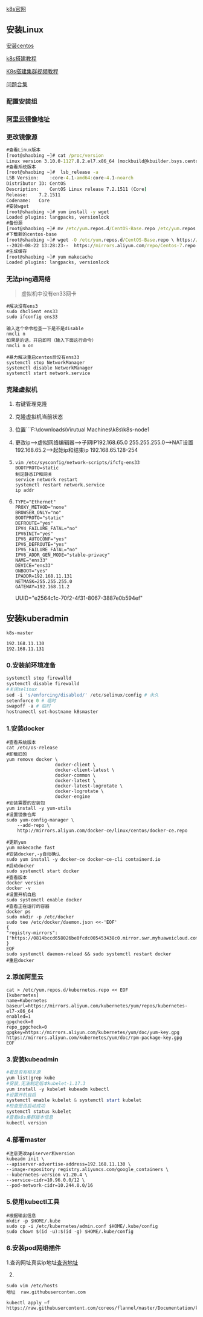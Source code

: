 [k8s官网](http://docs.kubernetes.org.cn/774.html)

## 安装Linux

[安装centos](https://www.runoob.com/w3cnote/vmware-install-centos7.html)

[k8s搭建教程](https://blog.csdn.net/qq_41813208/article/details/108124605)

[K8s搭建集群视频教程](https://ke.qq.com/course/379938?taid=2934278707334178)

[问题合集](https://www.jianshu.com/p/300ab005ce51)

### 配置安装组

### [阿里云镜像地址](https://developer.aliyun.com/mirror/centos?spm=a2c6h.13651102.0.0.3e221b11pql8r8)

### 更改镜像源

```cmd
#查看Linux版本
[root@shaobing ~]# cat /proc/version
Linux version 3.10.0-1127.8.2.el7.x86_64 (mockbuild@kbuilder.bsys.centos.org) (gcc version 4.8.5 20150623 (Red Hat 4.8.5-39) (GCC) ) #1 SMP Tue May 12 16:57:42 UTC 2020
#查看系统版本
[root@shaobing ~]#  lsb_release -a
LSB Version:	:core-4.1-amd64:core-4.1-noarch
Distributor ID:	CentOS
Description:	CentOS Linux release 7.2.1511 (Core) 
Release:	7.2.1511
Codename:	Core
#安装wget
[root@shaobing ~]# yum install -y wget
Loaded plugins: langpacks, versionlock
#备份源
[root@shaobing ~]# mv /etc/yum.repos.d/CentOS-Base.repo /etc/yum.repos.d/CentOS-Base.repo.backup
#下载新的centos-base
[root@shaobing ~]# wget -O /etc/yum.repos.d/CentOS-Base.repo \ https://mirrors.aliyun.com/repo/Centos-7.repo
--2020-08-22 13:28:23--  https://mirrors.aliyun.com/repo/Centos-7.repo
#生成缓存
[root@shaobing ~]# yum makecache
Loaded plugins: langpacks, versionlock
```

### 无法ping通网络

> 虚拟机中没有en33网卡

```
#解决没有ens3
sudo dhclient ens33
sudo ifconfig ens33

输入这个命令检查一下是不是disable
nmcli n
如果是的话，开启即可（输入下面这行命令）
nmcli n on

#暴力解决重启centos后没有ens33
systemctl stop NetworkManager
systemctl disable NetworkManager
systemctl start network.service
```

### 克隆虚拟机

1. 右键管理克隆

2. 克隆虚拟机当前状态

3. 位置```F:\downloads\Virutual Machines\k8s\k8s-node1

4. 更改ip-->虚拟网络编辑器-->子网IP192.168.65.0  255.255.255.0-->NAT设置  192.168.65.2-->起始ip和结束ip  192.168.65.128-254

5. ```
   vim /etc/sysconfig/network-scripts/ifcfg-ens33
   BOOTPROTO=static
   制定静态IP和网关
   service network restart
   systemctl restart network.service
   ip addr
   ```

6. ```
   TYPE="Ethernet"
   PROXY_METHOD="none"
   BROWSER_ONLY="no"
   BOOTPROTO="static"
   DEFROUTE="yes"
   IPV4_FAILURE_FATAL="no"
   IPV6INIT="yes"
   IPV6_AUTOCONF="yes"
   IPV6_DEFROUTE="yes"
   IPV6_FAILURE_FATAL="no"
   IPV6_ADDR_GEN_MODE="stable-privacy"
   NAME="ens33"
   DEVICE="ens33"
   ONBOOT="yes" 
   IPADDR=192.168.11.131
   NETMASK=255.255.255.0
   GATEWAY=192.168.11.2
   ```

   UUID="e2564c1c-70f2-4f31-8067-3887e0b594ef"

## 安装kuberadmin

```
k8s-master

192.168.11.130
192.168.11.131
```

### 0.安装前环境准备

```powershell
systemctl stop firewalld
systemctl disable firewalld
#关闭selinux
sed -i 's/enforcing/disabled/' /etc/selinux/config # 永久
setenforce 0 # 临时
swapoff -a # 临时
hostnamectl set-hostname k8smaster
```



### 1.安装docker

```
#查看系统版本
cat /etc/os-release  
#卸载旧的
yum remove docker \
                  docker-client \
                  docker-client-latest \
                  docker-common \
                  docker-latest \
                  docker-latest-logrotate \
                  docker-logrotate \
                  docker-engine
#安装需要的安装包               
yum install -y yum-utils
#设置镜像仓库
sudo yum-config-manager \
    --add-repo \
    http://mirrors.aliyun.com/docker-ce/linux/centos/docker-ce.repo
    
#更新yum
yum makecache fast
#安装docker,-y自动确认
sudo yum install -y docker-ce docker-ce-cli containerd.io
#启动docker
sudo systemctl start docker
#查看版本
docker version
docker -v
#设置开机自启
sudo systemctl enable docker
#查看正在运行的容器
docker ps
sudo mkdir -p /etc/docker
sudo tee /etc/docker/daemon.json <<-'EOF'
{
"registry-mirrors": ["https://0814bccd658026be0fcdc005453438c0.mirror.swr.myhuaweicloud.com"]
}
EOF
sudo systemctl daemon-reload && sudo systemctl restart docker
#重启docker

```

### 2.添加阿里云

```
cat > /etc/yum.repos.d/kubernetes.repo << EOF
[kubernetes]
name=Kubernetes
baseurl=https://mirrors.aliyun.com/kubernetes/yum/repos/kubernetes-el7-x86_64
enabled=1
gpgcheck=0
repo_gpgcheck=0
gpgkey=https://mirrors.aliyun.com/kubernetes/yum/doc/yum-key.gpg
https://mirrors.aliyun.com/kubernetes/yum/doc/rpm-package-key.gpg
EOF
```

### 3.安装kubeadmin

```powershell
#看是否有相关源
yum list|grep kube
#安装,无法制定版本kubelet-1.17.3
yum install -y kubelet kubeadm kubectl
#设置开机自启
systemctl enable kubelet & systemctl start kubelet
#检查是否启动成功
systemctl status kubelet
#查看k8s集群版本信息
kubectl version
```

### 4.部署master

```
#注意更改apiserver和version
kubeadm init \
--apiserver-advertise-address=192.168.11.130 \
--image-repository registry.aliyuncs.com/google_containers \
--kubernetes-version v1.20.4 \
--service-cidr=10.96.0.0/12 \
--pod-network-cidr=10.244.0.0/16
```

### 5.使用kubectl工具

```
#根据输出信息
mkdir -p $HOME/.kube
sudo cp -i /etc/kubernetes/admin.conf $HOME/.kube/config
sudo chown $(id -u):$(id -g) $HOME/.kube/config

```

### 6.安装pod网络插件

1.查询网址真实ip地址[查询地址](https://www.ipaddress.com/ )

2.

```
sudo vim /etc/hosts
地址  raw.githubuserconten.com
```



```
kubectl apply –f https://raw.githubusercontent.com/coreos/flannel/master/Documentation/kubeflannel.yml
```



